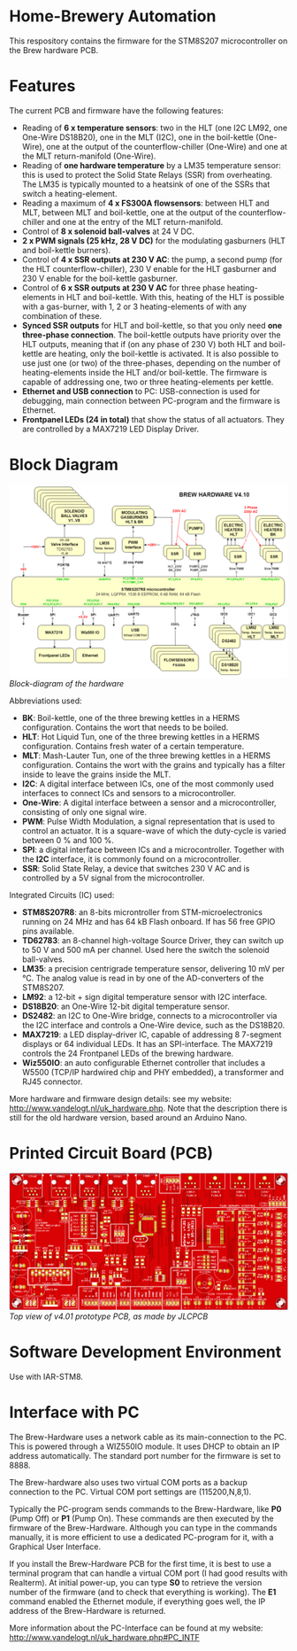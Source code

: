 # Home-Brewery Automation
This respository contains the firmware for the STM8S207 microcontroller on the Brew hardware PCB.

# Features
The current PCB and firmware have the following features:
- Reading of **6 x temperature sensors**: two in the HLT (one I2C LM92, one One-Wire DS18B20), one in the MLT (I2C), one in the boil-kettle (One-Wire), one at the output of the counterflow-chiller (One-Wire) and one at the MLT return-manifold (One-Wire).
- Reading of **one hardware temperature** by a LM35 temperature sensor: this is used to protect the Solid State Relays (SSR) from overheating. The LM35 is typically mounted to a heatsink of one of the SSRs that switch a heating-element.
- Reading a maximum of **4 x FS300A flowsensors**: between HLT and MLT, between MLT and boil-kettle, one at the output of the counterflow-chiller and one at the entry of the MLT return-manifold.
- Control of **8 x solenoid ball-valves** at 24 V DC.
- **2 x PWM signals (25 kHz, 28 V DC)** for the modulating gasburners (HLT and boil-kettle burners).
- Control of **4 x SSR outputs at 230 V AC**: the pump, a second pump (for the HLT counterflow-chiller), 230 V enable for the HLT gasburner and 230 V enable for the boil-kettle gasburner.
- Control of **6 x SSR outputs at 230 V AC** for three phase heating-elements in HLT and boil-kettle. With this, heating of the HLT is possible with a gas-burner, with 1, 2 or 3 heating-elements of with any combination of these.
- **Synced SSR outputs** for HLT and boil-kettle, so that you only need **one three-phase connection**. The boil-kettle outputs have priority over the HLT outputs, meaning that if (on any phase of 230 V) both HLT and boil-kettle are heating, only the boil-kettle is activated.
  It is also possible to use just one (or two) of the three-phases, depending on the number of heating-elements inside the HLT and/or boil-kettle. The firmware is capable of addressing one, two or three heating-elements per kettle.
- **Ethernet and USB connection** to PC: USB-connection is used for debugging, main connection between PC-program and the firmware is Ethernet.
- **Frontpanel LEDs (24 in total)** that show the status of all actuators. They are controlled by a MAX7219 LED Display Driver.

# Block Diagram
![BlockDiagram](img/Blokschema_STM8S207.png)<br>
*Block-diagram of the hardware*

Abbreviations used:
- **BK**: Boil-kettle, one of the three brewing kettles in a HERMS configuration. Contains the wort that needs to be boiled.
- **HLT**: Hot Liquid Tun, one of the three brewing kettles in a HERMS configuration. Contains fresh water of a certain temperature.
- **MLT**: Mash-Lauter Tun, one of the three brewing kettles in a HERMS configuration. Contains the wort with the grains and typically has a filter inside to leave the grains inside the MLT.
- **I2C**: A digital interface between ICs, one of the most commonly used interfaces to connect ICs and sensors to a microcontroller.
- **One-Wire**: A digital interface between a sensor and a microcontroller, consisting of only one signal wire.
- **PWM**: Pulse Width Modulation, a signal representation that is used to control an actuator. It is a square-wave of which the duty-cycle is varied between 0 % and 100 %.
- **SPI**: a digital interface between ICs and a microcontroller. Together with the **I2C** interface, it is commonly found on a microcontroller.
- **SSR**: Solid State Relay, a device that switches 230 V AC and is controlled by a 5V signal from the microcontroller.

Integrated Circuits (IC) used:
- **STM8S207R8**: an 8-bits microntroller from STM-microelectronics running on 24 MHz and has 64 kB Flash onboard. If has 56 free GPIO pins available.
- **TD62783**: an 8-channel high-voltage Source Driver, they can switch up to 50 V and 500 mA per channel. Used here the switch the solenoid ball-valves.
- **LM35**: a precision centrigrade temperature sensor, delivering 10 mV per °C. The analog value is read in by one of the AD-converters of the STM8S207.
- **LM92**: a 12-bit + sign digital temperature sensor with I2C interface.
- **DS18B20**: an One-Wire 12-bit digital temperature sensor.
- **DS2482**: an I2C to One-Wire bridge, connects to a microcontroller via the I2C interface and controls a One-Wire device, such as the DS18B20.
- **MAX7219**: a LED display-driver IC, capable of addressing 8 7-segment displays or 64 individual LEDs. It has an SPI-interface. The MAX7219 controls the 24 Frontpanel LEDs of the brewing hardware.
- **Wiz550IO**: an auto configurable Ethernet controller that includes a W5500 (TCP/IP hardwired chip and PHY embedded), a transformer and RJ45 connector.

More hardware and firmware design details: see my website: http://www.vandelogt.nl/uk_hardware.php. Note that the description there is still for the old hardware version, based around an Arduino Nano.

# Printed Circuit Board (PCB)
![frontpanel](img/brew_hw_stm8s207_v401.png)<br>
*Top view of v4.01 prototype PCB, as made by JLCPCB*

# Software Development Environment
Use with IAR-STM8.

# Interface with PC
The Brew-Hardware uses a network cable as its main-connection to the PC. This is powered through a WIZ550IO module. It uses DHCP to obtain an IP address automatically.
The standard port number for the firmware is set to 8888. 

The Brew-hardware also uses two virtual COM ports as a backup connection to the PC. Virtual COM port settings are (115200,N,8,1).

Typically the PC-program sends commands to the Brew-Hardware, like **P0** (Pump Off) or **P1** (Pump On). These commands are then executed by the firmware of the Brew-Hardware.
Although you can type in the commands manually, it is more efficient to use a dedicated PC-program for it, with a Graphical User Interface.

If you install the Brew-Hardware PCB for the first time, it is best to use a terminal program that can handle a virtual COM port (I had good results with Realterm). At initial power-up, you can type **S0** to retrieve
the version number of the firmware (and to check that everything is working). The **E1** command enabled the Ethernet module, if everything goes well, the IP address of the Brew-Hardware is returned.

More information about the PC-Interface can be found at my website: http://www.vandelogt.nl/uk_hardware.php#PC_INTF



